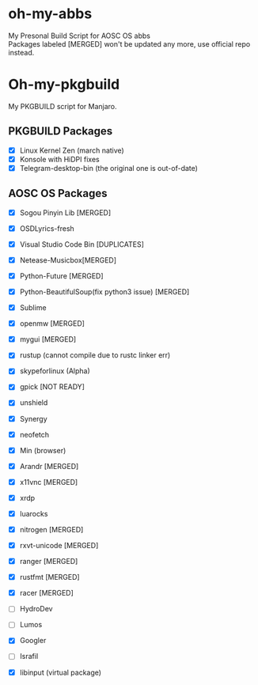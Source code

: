 # oh-my-abbs
My Presonal Build Script for AOSC OS abbs  
Packages labeled [MERGED] won't be updated any more, use official repo instead.  

# Oh-my-pkgbuild
My PKGBUILD script for Manjaro.

## PKGBUILD Packages
- [x] Linux Kernel Zen (march native)
- [x] Konsole with HiDPI fixes
- [x] Telegram-desktop-bin (the original one is out-of-date)

## AOSC OS Packages
- [x] Sogou Pinyin Lib [MERGED]
- [x] OSDLyrics-fresh
- [x] Visual Studio Code Bin [DUPLICATES]
- [x] Netease-Musicbox[MERGED]
- [x] Python-Future [MERGED]
- [x] Python-BeautifulSoup(fix python3 issue) [MERGED]
- [x] Sublime
- [x] openmw [MERGED]
- [x] mygui [MERGED]
- [x] rustup (cannot compile due to rustc linker err)
- [x] skypeforlinux (Alpha)
- [x] gpick [NOT READY]
- [x] unshield
- [x] Synergy
- [x] neofetch
- [x] Min (browser)
- [x] Arandr [MERGED]
- [x] x11vnc [MERGED]
- [x] xrdp
- [x] luarocks
- [x] nitrogen [MERGED]
- [x] rxvt-unicode [MERGED]
- [x] ranger [MERGED]
- [x] rustfmt [MERGED]
- [x] racer [MERGED]
- [ ] HydroDev
- [ ] Lumos
- [x] Googler
- [ ] Israfil
- [x] libinput (virtual package)

